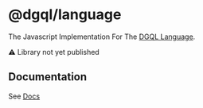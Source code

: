 # @dgql/language

The Javascript Implementation For The [DGQL Language](https://github.com/danstarns/dgql).

⚠ Library not yet published

## Documentation

See [Docs](https://github.com/danstarns/DGQL/blob/main/docs/index.md)

